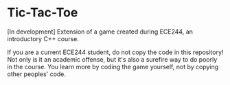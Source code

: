 # Tic-Tac-Toe
[In development] Extension of a game created during ECE244, an introductory C++ course.

If you are a current ECE244 student, do not copy the code in this repository! Not only is it an academic offense, but it's also a surefire way to do poorly in the course.
You learn more by coding the game yourself, not by copying other peoples' code.
